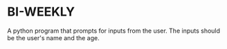 # BI-WEEKLY
A python program that prompts for inputs from the user. The inputs should be the user's name and the age.
